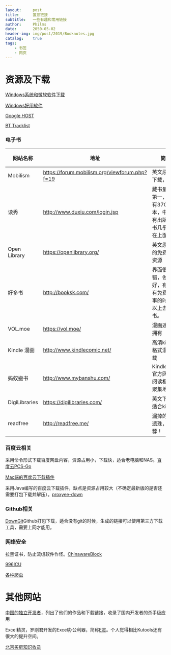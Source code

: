 ```yaml
---
layout:     post
title:      置顶链接
subtitle:   一些有趣和常用链接
author:     Philms
date:       2050-05-02
header-img: img/post/2019/Booknotes.jpg
catalog: 	true
tags:
    - 书签
    - 网页
---
```





# 资源及下载

[Windows系统和微软软件下载](https://msdn.itellyou.cn/)

[Windows好用软件](https://amazing-apps.gitbooks.io/windows-apps-that-amaze-us/content/zh-CN/)

[Google HOST](https://raw.githubusercontent.com/googlehosts/hosts/master/hosts-files/hosts)

[BT Tracklist](https://github.com/ngosang/trackerslist)

### 电子书

| **网站名称**  | **地址**                                              | **简介**                                                     | **语言** | **推荐指数** |
| ------------- | ----------------------------------------------------- | ------------------------------------------------------------ | -------- | ------------ |
| Mobilism      | https://forum.mobilism.org/viewforum.php?f=19         | 英文原版书下载，推荐                                         | 英语     | ★★★★         |
| 读秀          | http://www.duxiu.com/login.jsp                        | 藏书量中国第一，号称有370万本，中国所有出版过的书几乎都能在上面找到 | 中文     | ★★★★         |
| Open Library  | https://openlibrary.org/                              | 英文原版书的免费电子资源                                     | 英语     | ★★★★         |
| 好多书        | http://booksk.com/                                    | 界面很不错，做的很好，有付费有免费。没事的时候可以上去淘淘书。 | 中文     | ★★★★         |
| VOL.moe       | https://vol.moe/                                      | 漫画迷值得拥有                                               | 中文     | ★★★★         |
| Kindle 漫画   | http://www.kindlecomic.net/                           | 高清kindle格式漫画下载                                       | 中文     | ★★★★         |
| 蚂蚁搬书      | [http://www.mybanshu.com/ ](http://www.mybanshu.com/) | KindleMate官方网站，阅读极客的聚集地                         | 中文     | ★★★★         |
| DigiLibraries | https://digilibraries.com/                            | 英文下载，适合kindle                                         | 英文     | ★★★★         |
| readfree      | http://readfree.me/                                   | 漏掉的沧海遗珠，推荐！                                       | 中文     | ★★★★★        |

### 百度云相关

采用命令形式下载百度网盘内容，资源占用小，下载快，适合老电脑和NAS。[百度云PCS-Go](https://github.com/iikira/BaiduPCS-Go)

[Mac端的百度云下载插件](https://github.com/CodeTips/BaiduNetdiskPlugin-macOS
)

采用Java编写的百度云下载插件，缺点是资源占用较大（不确定最新版的是否还需要打包下载并解压）。[proxyee-down](https://github.com/proxyee-down-org/proxyee-down)

### Github相关

[DownGit](https://minhaskamal.github.io/DownGit/#/home
)Github打包下载，适合没有git的时候，生成的链接可以使用第三方下载工具，需要上网才能用。

### 网络安全

拉黑证书，防止流氓软件作怪。[ChinawareBlock](https://github.com/sharoue/chinawareblock
)

[996ICU](https://github.com/995icu/996ICU)

[各种爬虫](https://github.com/facert/awesome-spider
)

# 其他网站

[中国的独立开发者](https://github.com/1c7/chinese-independent-developer/blob/master/README.md
)，列出了他们的作品和下载链接，收录了国内开发者的杀手级应用

Excel精灵，罗刚君开发的Excel办公利器，简称[E灵](http://excelbbx.net/
)。个人觉得相比Kutools还有很大的提升空间。

[北京买房知识收录](https://github.com/facert/beijing_house_knowledge)

